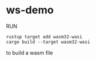 # ws-demo

RUN
```
rustup target add wasm32-wasi
cargo build --target wasm32-wasi
```
to build a wasm file
